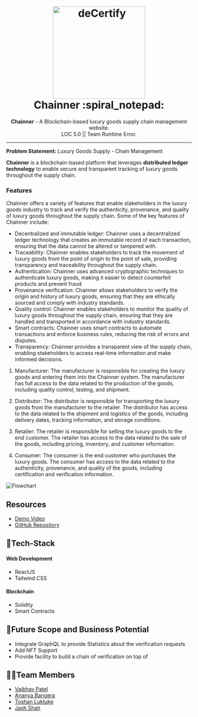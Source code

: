 <h1 align="center">
  <a href="https://github.com/noobCoderVP/RuntimeError_LOC5.0">
    <img src="./web/decertify/packages/react-app/images/logo.gif" alt="deCertify" width="250" height="250">
  </a>
  <br>
  Chainner :spiral_notepad:
</h1>

<div align="center">
   <strong>Chainner</strong> - A Blockchain-based luxury goods supply chain management website.<br>
  LOC 5.0 || Team Runtime Error.
</div>
<hr>

**Problem Statement:** Luxury Goods Supply - Chain Management

**Chainner** is a blockchain-based platform that leverages <b> distributed ledger technology</b> to enable secure and transparent tracking of luxury goods throughout the supply chain.

### Features
Chainner offers a variety of features that enable stakeholders in the luxury goods industry to track and verify the authenticity, provenance, and quality of luxury goods throughout the supply chain. Some of the key features of Chainner include:
- Decentralized and immutable ledger: Chainner uses a decentralized ledger technology that creates an immutable record of each transaction, ensuring that the data cannot be altered or tampered with.
- Traceability: Chainner enables stakeholders to track the movement of luxury goods from the point of origin to the point of sale, providing transparency and traceability throughout the supply chain.
- Authentication: Chainner uses advanced cryptographic techniques to authenticate luxury goods, making it easier to detect counterfeit products and prevent fraud.
- Provenance verification: Chainner allows stakeholders to verify the origin and history of luxury goods, ensuring that they are ethically sourced and comply with industry standards.
- Quality control: Chainner enables stakeholders to monitor the quality of luxury goods throughout the supply chain, ensuring that they are handled and transported in accordance with industry standards.
- Smart contracts: Chainner uses smart contracts to automate transactions and enforce business rules, reducing the risk of errors and disputes.
- Transparency: Chainner provides a transparent view of the supply chain, enabling stakeholders to access real-time information and make informed decisions.

1. Manufacturer: The manufacturer is responsible for creating the luxury goods and entering them into the Chainner system. The manufacturer has full access to the data related to the production of the goods, including quality control, testing, and shipment.

2. Distributor: The distributor is responsible for transporting the luxury goods from the manufacturer to the retailer. The distributor has access to the data related to the shipment and logistics of the goods, including delivery dates, tracking information, and storage conditions.

3. Retailer: The retailer is responsible for selling the luxury goods to the end customer. The retailer has access to the data related to the sale of the goods, including pricing, inventory, and customer information.

4. Consumer: The consumer is the end customer who purchases the luxury goods. The consumer has access to the data related to the authenticity, provenance, and quality of the goods, including certification and verification information.

![Flowchart](web/decertify/packages/react-app/images/flowchart-annotated.png)



## Resources
- [Demo Video]()
- [GitHub Repository](https://github.com/noobCoderVP/RuntimeError_LOC5.0)
<!-- - [Hosted Website Link](https://aasan-ai.vercel.app/) -->
<!-- - [APK Link](https://drive.google.com/file/d/1_9KDwIHznsWo5kW3VwEDmHa3ooFVGlZA/view?usp=sharing) -->

## 🤖Tech-Stack

#### Web Development
- ReactJS
- Tailwind CSS

#### Blockchain
- Solidity
- Smart Contracts

## 🔮Future Scope and Business Potential
- Integrate GraphQL to provide Statistics about the verification requests
- Add NFT Support
- Provide facility to build a chain of verification on top of 

## 👨‍💻Team Members
- [Vaibhav Patel](https://github.com/noobCoderVP)
- [Ananya Bangera](https://github.com/ananya-bangera)
- [Toshan Luktuke](https://github.com/toshan-luktuke)
- [Jash Shah](https://github.com/Jash-Shah)
